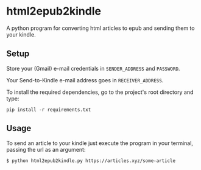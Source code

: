 # html2epub2kindle

A python program for converting html articles to epub and sending them to your kindle.

## Setup

Store your (Gmail) e-mail credentials in `SENDER_ADDRESS` and `PASSWORD`.

Your Send-to-Kindle e-mail address goes in `RECEIVER_ADDRESS`.

To install the required dependencies, go to the project's root directory and type:

```
pip install -r requirements.txt
```

## Usage

To send an article to your kindle just execute the program in your terminal,
passing the url as an argument:

```
$ python html2epub2kindle.py https://articles.xyz/some-article
```
